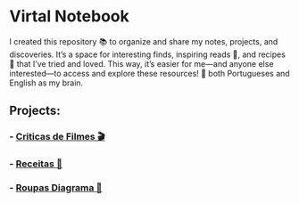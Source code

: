 
# Virtal Notebook 

I created this repository 📚 to organize and share my notes, projects, and discoveries. It’s a space for interesting finds, inspiring reads 📖, and recipes 🍲 that I’ve tried and loved. This way, it’s easier for me—and anyone else interested—to access and explore these resources! 🌟 both Portugueses and English as my brain. 


## Projects: 
### - <a href="Criticas_Filmes.md">Criticas de Filmes 🎬 </a>
### - <a href="Receitas.md">Receitas 🍕 </a> 
### - <a href="Roupas/Roupas.md">Roupas Diagrama 👕 </a> 
